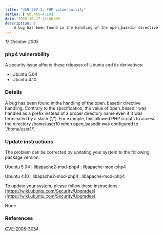 ```yaml
---
title: "USN-207-1: PHP vulnerability"
series: [ ubuntu-4.10]
date: 2005-10-17 12:00:00
description: |
    A bug has been found in the handling of the open_basedir directive handling. Contrary to the specification, the value of open_basedir was handled as a prefix instead of a proper directory name even if it was terminated by a slash (&#39;/&#39;). For example, this allowed PHP scripts to access the directory /home/user10 when open_basedir was configured to &#39;/home/user1/&#39;.
--- 
```

 
 

*17 October 2005*

### php4 vulnerability

A security issue affects these releases of Ubuntu and its derivatives:

* Ubuntu 5.04
* Ubuntu 4.10

### Details

A bug has been found in the handling of the open_basedir directive handling. Contrary to the specification, the value of open_basedir was handled as a prefix instead of a proper directory name even if it was terminated by a slash (&#39;/&#39;). For example, this allowed PHP scripts to access the directory /home/user10 when open_basedir was configured to &#39;/home/user1/&#39;.

### Update instructions

The problem can be corrected by updating your system to the following package version:

Ubuntu 5.04
 : libapache2-mod-php4 
 : libapache-mod-php4 

Ubuntu 4.10
 : libapache2-mod-php4 
 : libapache-mod-php4 

To update your system, please follow these instructions: [https://wiki.ubuntu.com/Security/Upgrades](https://wiki.ubuntu.com/Security/Upgrades).

None

### References

 
 [CVE-2005-3054](http://people.ubuntu.com/~ubuntu-security/cve/CVE-2005-3054)
 

